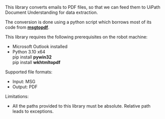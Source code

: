 This library converts emails to PDF files, so that we can feed them to UiPath Document Understanding for data extraction.

The conversion is done using a python script which borrows most of its code from **[msgtopdf](https://pypi.org/project/msgtopdf/)**.

This library requires the following prerequisites on the robot machine:

* Microsoft Outlook installed
* Python 3.10 x64  
  pip install **pywin32**  
  pip install **wkhtmltopdf**

Supported file formats:

* Input:  MSG
* Output: PDF

Limitations:

* All the paths provided to this library must be absolute. Relative path leads to exceptions.
